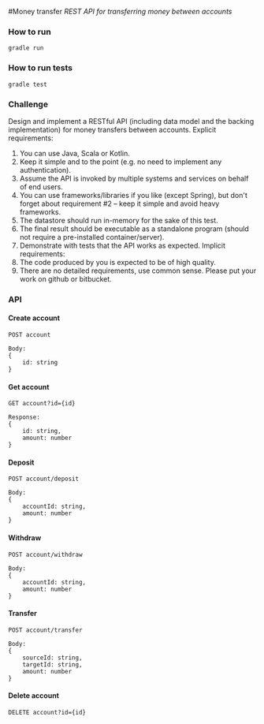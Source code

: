 #Money transfer
*REST API for transferring money between accounts*

### How to run
```
gradle run
```

### How to run tests
```
gradle test
```
### Challenge
Design and implement a RESTful API (including data model and the backing implementation)
for money transfers between accounts.
Explicit requirements:
1. You can use Java, Scala or Kotlin.
2. Keep it simple and to the point (e.g. no need to implement any authentication).
3. Assume the API is invoked by multiple systems and services on behalf of end users.
4. You can use frameworks/libraries if you like (except Spring), but don't forget about
requirement #2 – keep it simple and avoid heavy frameworks.
5. The datastore should run in-memory for the sake of this test.
6. The final result should be executable as a standalone program (should not require
a pre-installed container/server).
7. Demonstrate with tests that the API works as expected.
Implicit requirements:
1. The code produced by you is expected to be of high quality.
2. There are no detailed requirements, use common sense.
Please put your work on github or bitbucket.

### API
#### Create account
```
POST account

Body: 
{ 
    id: string 
}
```
#### Get account
```
GET account?id={id}

Response:
{
    id: string,
    amount: number
}
```
#### Deposit
```
POST account/deposit

Body:
{
    accountId: string,
    amount: number
}
```
#### Withdraw
```
POST account/withdraw

Body:
{
    accountId: string,
    amount: number
}
```
#### Transfer
```
POST account/transfer

Body:
{
    sourceId: string,
    targetId: string,
    amount: number
}
```
#### Delete account
```
DELETE account?id={id}
```
